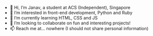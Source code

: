 - 👋 Hi, I’m Janav, a student at ACS (Independent), Singapore
- 👀 I’m interested in front-end development, Python and Ruby
- 🌱 I’m currently learning HTML, CSS and JS
- 💞️ I’m looking to collaborate on fun and interesting projects!
- 📫 Reach me at... nowhere (I should not share personal information)

